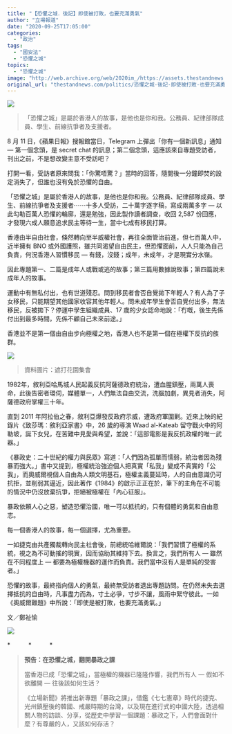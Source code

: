 ```yaml
---
title: "【恐懼之城．後記】即使被打敗，也要充滿勇氣"
author: "立場報道"
date: "2020-09-25T17:05:00"
categories:
  - "政治"
tags:
  - "國安法"
  - "恐懼之城"
topics:
  - "恐懼之城"
image: "http://web.archive.org/web/2020im_/https://assets.thestandnews.com/media/photos/73399819_3350604245012324_6143194553575800832_o-120copy_28MR3_aKERcsk.png"
original_url: "thestandnews.com/politics/恐懼之城-後記-即使被打敗-也要充滿勇氣"
---
```

![](http://web.archive.org/web/2020im_/https://assets.thestandnews.com/media/photos/73399819_3350604245012324_6143194553575800832_o-120copy_28MR3_aKERcsk.png)
> 「恐懼之城」是屬於香港人的故事，是他也是你和我。公務員、紀律部隊成員、學生、前線抗爭者及支援者。

8 月 11 日，《蘋果日報》搜報館當日，Telegram 上彈出「你有一個新訊息」通知 — 第一個念頭，是 secret chat 的訊息；第二個念頭，這應該來自專題受訪者，刊出之前，不是想改變主意不受訪吧？

打開一看，受訪者原來問我：「你驚唔驚？」當時的回答，隨閱後一分鐘即焚的設定消失了，但誰也沒有免於恐懼的自由。

「恐懼之城」是屬於香港人的故事，是他也是你和我。公務員、紀律部隊成員、學生、前線抗爭者及支援者⋯⋯十多人受訪，二十萬字逐字稿，寫成兩萬多字 — 以此勾勒百萬人恐懼的輪廓，還是勉強，因此製作讀者調查，收回 2,587 份回應，才發現六成人願意追求民主等待一生，當中七成有移民打算。

香港由半自由社會，倏然轉向至半威權社會，再往全面管治前進，但七百萬人中，近半擁有 BNO 或外國護照，雖共同渴望自由民主，但恐懼面前，人人只能為自己負責，何況香港人習慣移民 — 有錢，沒錢；成年，未成年，才是現實分水嶺。

因此專題第一、二篇是成年人或戰或逃的故事；第三篇用數據說故事；第四篇說未成年人的故事。

運動中有無私付出，也有世道殘忍。問到移民者會否自覺拋下年輕人？有人為了子女移民，只能期望其他國家收容其他年輕人。問未成年學生會否自覺付出多，無法移民，反被拋下？停運中學生組織成員、17 歲的少女認命地說：「冇嘅，後生先係付出到最多時間，先係不顧自己未來前途。」

香港並不是第一個由自由步向極權之地，香港人也不是第一個在極權下反抗的族群。

![](http://web.archive.org/web/2020im_/https://assets.thestandnews.com/media/photos/73399819_3350604245012324_6143194553575800832_o-120copy_wrhvQ_CMiq1wo.png)
> 資料圖片：遮打花園集會

1982年，敘利亞哈馬城人民起義反抗阿薩德政府統治，遭血腥鎮壓，兩萬人喪命，此後告密者環伺，媒體單一，人們無法自由交流，洗腦加劇，異見者消失，阿薩德政府掌權三十年。

直到 2011 年阿拉伯之春，敘利亞爆發反政府示威，遭政府軍圍剿。近來上映的紀錄片《致莎瑪︰敘利亞家書》中，26 歲的導演 Waad al-Kateab 留守戰火中的阿勒坡，誕下女兒，在苦難中見愛與希望，並說：「這部電影是我反抗政權的唯一武器。」

《暴政史：二十世紀的權力與民眾》寫道：「人們因為孤單而懦弱，統治者因為殘暴而強大。」書中又提到，極權統治強迫個人把真實「私我」變成不真實的「公我」，而奧威爾視個人自由為人類文明基石，極權主義蔓延時，人的自由意識仍可抗拒，並削弱其逼近，因此著作《1984》的啟示正正在於，筆下的主角在不可能的情況中仍沒放棄抗爭，拒絕被極權在「內心征服」。

暴政依頼人心之惡，塑造恐懼治國，唯一可以抵抗的，只有個體的勇氣和自由意志。

每一個香港人的故事，每一個選擇，尤為重要。

一如捷克由共產獨裁轉向民主社會後，前總統哈維爾說：「我們習慣了極權的系統，視之為不可動搖的現實，因而協助其維持下去。換言之，我們所有人 — 雖然在不同程度上 — 都要為極權機器的運作而負責。我們當中沒有人是單純的受害者。」

恐懼的故事，最終指向個人的勇氣，最終無受訪者退出專題訪問。在仍然未失去選擇抵抗的自由時，凡事盡力而為，寸土必爭，寸步不讓，風雨中緊守彼此。一如《奧威爾難題》中所說：「即使是被打敗，也要充滿勇氣。」

文／鄭祉愉

![](http://web.archive.org/web/2020im_/https://assets.thestandnews.com/media/photos/75424530_10157530186921422_8435401368042209280_o_TUb9i_jTrp5cD.png)

\*　　　\*　　　\*

> **預告：在恐懼之城，翻開暴政之課**
> 
> 當香港已成「恐懼之城」，當極權的機器已隆隆作響，我們所有人 — 假如不欲離開 — 往後該如何生活？
> 
> 《立場新聞》將推出新專題「暴政之課」，借鑑《七七憲章》時代的捷克、光州鎮壓後的韓國、戒嚴時期的台灣，以及現在進行式的中國大陸，透過相關人物的訪談、分享，從歷史中學習一個課題：暴政之下，人們會面對什麼？有尊嚴的人，又該如何存活？
